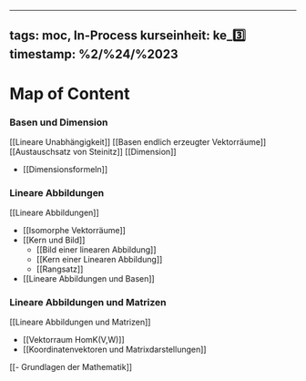 
---
tags: moc, In-Process
kurseinheit: ke_3️⃣
timestamp: %2/%24/%2023
---


# Map of Content

### Basen und Dimension
[[Lineare Unabhängigkeit]]
[[Basen endlich erzeugter Vektorräume]]
[[Austauschsatz von Steinitz]]
[[Dimension]]
- [[Dimensionsformeln]]

### Lineare Abbildungen
[[Lineare Abbildungen]]
- [[Isomorphe Vektorräume]]
- [[Kern und Bild]]
	- [[Bild einer linearen Abbildung]]
	- [[Kern einer Linearen Abbildung]]
	- [[Rangsatz]]
- [[Lineare Abbildungen und Basen]]

### Lineare Abbildungen und Matrizen
[[Lineare Abbildungen und Matrizen]]
-  [[Vektorraum HomK(V,W)]]
- [[Koordinatenvektoren und Matrixdarstellungen]]





[[- Grundlagen der Mathematik]]